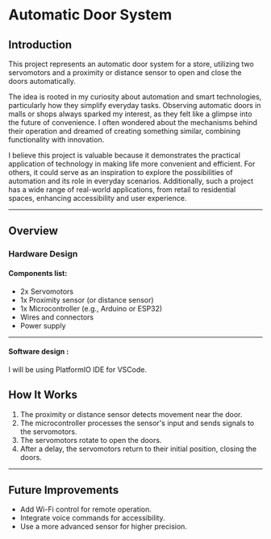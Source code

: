 # Automatic Door System

## Introduction
This project represents an automatic door system for a store, utilizing two servomotors and a proximity or distance sensor to open and close the doors automatically.

The idea is rooted in my curiosity about automation and smart technologies, particularly how they simplify everyday tasks. Observing automatic doors in malls or shops always sparked my interest, as they felt like a glimpse into the future of convenience. I often wondered about the mechanisms behind their operation and dreamed of creating something similar, combining functionality with innovation.

I believe this project is valuable because it demonstrates the practical application of technology in making life more convenient and efficient. For others, it could serve as an inspiration to explore the possibilities of automation and its role in everyday scenarios. Additionally, such a project has a wide range of real-world applications, from retail to residential spaces, enhancing accessibility and user experience.

---

## Overview

### Hardware Design

#### Components list:
- 2x Servomotors
- 1x Proximity sensor (or distance sensor)
- 1x Microcontroller (e.g., Arduino or ESP32)
- Wires and connectors
- Power supply

---

#### Software design :
I will be using PlatformIO IDE for VSCode.

## How It Works
1. The proximity or distance sensor detects movement near the door.
2. The microcontroller processes the sensor's input and sends signals to the servomotors.
3. The servomotors rotate to open the doors.
4. After a delay, the servomotors return to their initial position, closing the doors.

---

## Future Improvements
- Add Wi-Fi control for remote operation.
- Integrate voice commands for accessibility.
- Use a more advanced sensor for higher precision.
